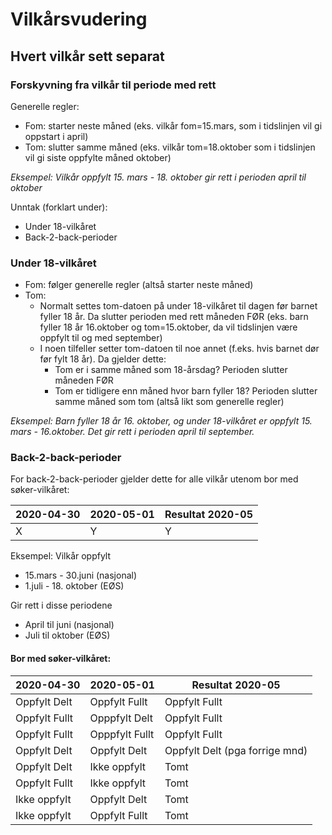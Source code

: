 # Vilkårsvudering

## Hvert vilkår sett separat

### Forskyvning fra vilkår til periode med rett

Generelle regler:

- Fom: starter neste måned (eks. vilkår fom=15.mars, som i tidslinjen vil gi oppstart i april)
- Tom: slutter samme måned (eks. vilkår tom=18.oktober som i tidslinjen vil gi siste oppfylte måned oktober)

_Eksempel: Vilkår oppfylt 15. mars - 18. oktober gir rett i perioden april til oktober_

Unntak (forklart under):

- Under 18-vilkåret
- Back-2-back-perioder

### Under 18-vilkåret

- Fom: følger generelle regler (altså starter neste måned)
- Tom:
    - Normalt settes tom-datoen på under 18-vilkåret til dagen før barnet fyller 18 år. Da slutter perioden med rett
      måneden FØR (eks. barn fyller 18 år 16.oktober og tom=15.oktober, da vil tidslinjen være oppfylt til og med
      september)
    - I noen tilfeller setter tom-datoen til noe annet (f.eks. hvis barnet dør før fylt 18 år). Da gjelder dette:
        - Tom er i samme måned som 18-årsdag? Perioden slutter måneden FØR
        - Tom er tidligere enn måned hvor barn fyller 18? Perioden slutter samme måned som tom (altså likt som generelle
          regler)

_Eksempel: Barn fyller 18 år 16. oktober, og under 18-vilkåret er oppfylt 15. mars - 16.oktober. Det gir rett i perioden
april til september._

### Back-2-back-perioder

For back-2-back-perioder gjelder dette for alle vilkår utenom bor med søker-vilkåret:

| 2020-04-30 | 2020-05-01 | Resultat 2020-05 |
|------------|------------|------------------|
| X          | Y          | Y                |   

Eksempel: Vilkår oppfylt

- 15.mars - 30.juni (nasjonal)
- 1.juli - 18. oktober (EØS)

Gir rett i disse periodene

- April til juni (nasjonal)
- Juli til oktober (EØS)

#### Bor med søker-vilkåret:

| 2020-04-30    | 2020-05-01     | Resultat 2020-05               |
|---------------|----------------|--------------------------------|
| Oppfylt Delt  | Oppfylt Fullt  | Oppfylt Fullt                  |
| Oppfylt Fullt | Opppfylt Delt  | Oppfylt Fullt                  |
| Oppfylt Fullt | Opppfylt Fullt | Oppfylt Fullt                  |
| Oppfylt Delt  | Oppfylt Delt   | Oppfylt Delt (pga forrige mnd) |
| Oppfylt Delt  | Ikke oppfylt   | Tomt                           |
| Oppfylt Fullt | Ikke oppfylt   | Tomt                           |
| Ikke oppfylt  | Oppfylt Delt   | Tomt                           |
| Ikke oppfylt  | Oppfylt Fullt  | Tomt                           |
